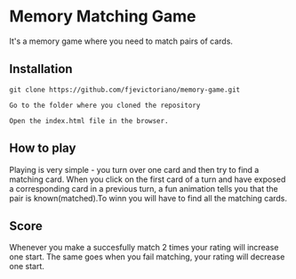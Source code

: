 # Memory Matching Game
It's a memory game where you need to match pairs of cards.

## Installation

```
git clone https://github.com/fjevictoriano/memory-game.git

Go to the folder where you cloned the repository 

Open the index.html file in the browser.
```

## How to play

Playing is very simple - you turn over one card and then try to find a matching card. 
When you click on the first card of a turn and have exposed a corresponding card in a previous turn, a fun animation tells you that the pair is known(matched).To winn you will have to find all the matching cards.

## Score

Whenever you make a succesfully match 2 times your rating will increase one start. 
The same goes when you fail matching, your rating will decrease one start.

